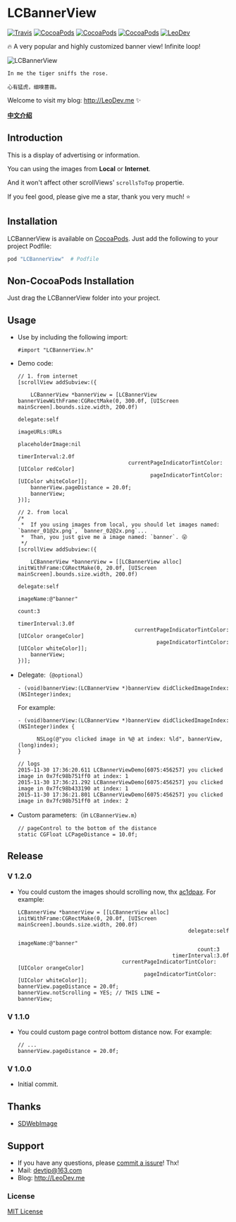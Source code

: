 # LCBannerView

[![Travis](https://img.shields.io/travis/LeoiOS/LCBannerView.svg?style=flat)](https://travis-ci.org/LeoiOS/LCBannerView)
[![CocoaPods](https://img.shields.io/cocoapods/v/LCBannerView.svg)](http://cocoadocs.org/docsets/LCBannerView)
[![CocoaPods](https://img.shields.io/cocoapods/l/LCBannerView.svg)](https://raw.githubusercontent.com/LeoiOS/LCBannerView/master/LICENSE)
[![CocoaPods](https://img.shields.io/cocoapods/p/LCBannerView.svg)](http://cocoadocs.org/docsets/LCBannerView)
[![LeoDev](https://img.shields.io/badge/blog-LeoDev.me-brightgreen.svg)](http://leodev.me)

🔥 A very popular and highly customized banner view! Infinite loop!

![LCBannerView](https://raw.githubusercontent.com/LeoiOS/LCBannerView/master/LCBannerViewDemo.gif)

````
In me the tiger sniffs the rose.

心有猛虎，细嗅蔷薇。
````

Welcome to visit my blog: <http://LeoDev.me> ✨

[**中文介绍**](https://github.com/LeoiOS/LCBannerView/blob/master/README-zh_CN.md)



## Introduction

This is a display of advertising or information.

You can using the images from **Local** or **Internet**.

And it won't affect other scrollViews' `scrollsToTop` propertie.

If you feel good, please give me a star, thank you very much! ⭐️



## Installation

LCBannerView is available on [CocoaPods](https://cocoapods.org/). Just add the following to your project Podfile:

````ruby
pod "LCBannerView"  # Podfile
````



## Non-CocoaPods Installation

Just drag the LCBannerView folder into your project.



## Usage

* Use by including the following import:

  ````objc
  #import "LCBannerView.h"
  ````
  
* Demo code:

  ````objc
  // 1. from internet
  [scrollView addSubview:({

      LCBannerView *bannerView = [LCBannerView bannerViewWithFrame:CGRectMake(0, 300.0f, [UIScreen mainScreen].bounds.size.width, 200.0f)
                                                          delegate:self
                                                         imageURLs:URLs
                                                  placeholderImage:nil
                                                     timerInterval:2.0f
                                     currentPageIndicatorTintColor:[UIColor redColor]
                                            pageIndicatorTintColor:[UIColor whiteColor]];
      bannerView.pageDistance = 20.0f;
      bannerView;
  })];

  // 2. from local
  /*  
   *  If you using images from local, you should let images named: `banner_01@2x.png`, `banner_02@2x.png`...
   *  Than, you just give me a image named: `banner`. 😜
   */
  [scrollView addSubview:({

      LCBannerView *bannerView = [[LCBannerView alloc] initWithFrame:CGRectMake(0, 20.0f, [UIScreen mainScreen].bounds.size.width, 200.0f)
                                                            delegate:self
                                                           imageName:@"banner"
                                                               count:3
                                                       timerInterval:3.0f
                                       currentPageIndicatorTintColor:[UIColor orangeColor]
                                              pageIndicatorTintColor:[UIColor whiteColor]];
      bannerView;
  })];
  ````

* Delegate:（`@optional`）

  ````objc
  - (void)bannerView:(LCBannerView *)bannerView didClickedImageIndex:(NSInteger)index;
  ````
  
  For example:
  
  ````objc
  - (void)bannerView:(LCBannerView *)bannerView didClickedImageIndex:(NSInteger)index {

        NSLog(@"you clicked image in %@ at index: %ld", bannerView, (long)index);
  }

  // logs
  2015-11-30 17:36:20.611 LCBannerViewDemo[6075:456257] you clicked image in 0x7fc98b751ff0 at index: 1
  2015-11-30 17:36:21.292 LCBannerViewDemo[6075:456257] you clicked image in 0x7fc98b433190 at index: 1
  2015-11-30 17:36:21.801 LCBannerViewDemo[6075:456257] you clicked image in 0x7fc98b751ff0 at index: 2
  ````

* Custom parameters:（in `LCBannerView.m`）

  ````objc
  // pageControl to the bottom of the distance
  static CGFloat LCPageDistance = 10.0f;
  ````



## Release

### V 1.2.0

* You could custom the images should scrolling now, thx [ac1dpax](https://github.com/ac1dpax). For example:

  ````objc
  LCBannerView *bannerView = [[LCBannerView alloc] initWithFrame:CGRectMake(0, 20.0f, [UIScreen mainScreen].bounds.size.width, 200.0f)
                                                        delegate:self
                                                       imageName:@"banner"
                                                           count:3
                                                   timerInterval:3.0f
                                   currentPageIndicatorTintColor:[UIColor orangeColor]
                                          pageIndicatorTintColor:[UIColor whiteColor]];
  bannerView.pageDistance = 20.0f;
  bannerView.notScrolling = YES; // THIS LINE ⬅️
  bannerView;
  ````

### V 1.1.0

* You could custom page control bottom distance now. For example:

  ````objc
  // ...
  bannerView.pageDistance = 20.0f;
  ````

### V 1.0.0

* Initial commit.



## Thanks

* [SDWebImage](https://github.com/rs/SDWebImage)



## Support

* If you have any questions, please [commit a issure](https://github.com/LeoiOS/LCBannerView/issues/new)! Thx!
* Mail: devtip@163.com
* Blog: http://LeoDev.me



### License

[MIT License](http://opensource.org/licenses/MIT)
